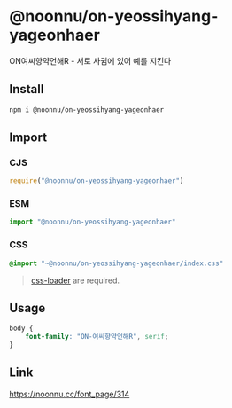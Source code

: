 # @noonnu/on-yeossihyang-yageonhaer
ON여씨향약언해R - 서로 사귐에 있어 예를 지킨다

## Install
```sh
npm i @noonnu/on-yeossihyang-yageonhaer
```
## Import
### CJS
```js
require("@noonnu/on-yeossihyang-yageonhaer")
```
### ESM
```js
import "@noonnu/on-yeossihyang-yageonhaer"
```
### CSS 
```css
@import "~@noonnu/on-yeossihyang-yageonhaer/index.css"
```
> [css-loader](https://github.com/webpack-contrib/css-loader) are required.

## Usage
```css
body {
    font-family: "ON-여씨향약언해R", serif;
}
```

## Link
https://noonnu.cc/font_page/314